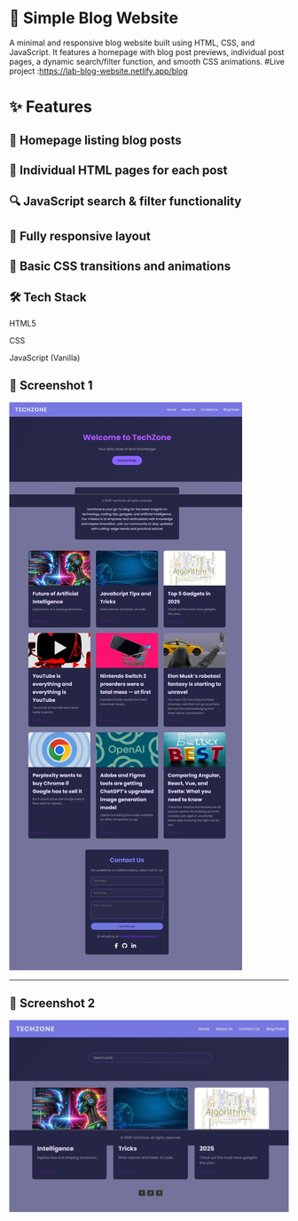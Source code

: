 

# 📝 Simple Blog Website
A minimal and responsive blog website built using HTML, CSS, and JavaScript. It features a homepage with blog post previews, individual post pages, a dynamic search/filter function, and smooth CSS animations.
#Live project :https://lab-blog-website.netlify.app/blog

# ✨ Features
## 📄 Homepage listing blog posts

## 🔗 Individual HTML pages for each post

## 🔍 JavaScript search & filter functionality

## 📱 Fully responsive layout

## 🎨 Basic CSS transitions and animations

## 🛠 Tech Stack
HTML5

CSS

JavaScript (Vanilla)

## 📌 Screenshot 1
![Screenshot 1](screenshots/home.jpeg)

---

## 📌 Screenshot 2
![Screenshot 2](screenshots/post.jpeg)
